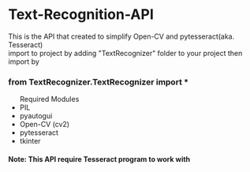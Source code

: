 # Text-Recognition-API
This is the API that created to simplify Open-CV and pytesseract(aka. Tesseract)<br>
import to project by adding "TextRecognizer" folder to your project then import by
<h3>from TextRecognizer.TextRecognizer import *</h3>

</ul>
<ul>Required Modules
<li>PIL</li>
<li>pyautogui</li>
<li>Open-CV (cv2)</li>
<li>pytesseract</li>
<li>tkinter</li>
</ul>

<h4>Note: This API require Tesseract program to work with</h3>

